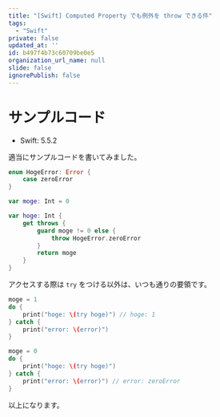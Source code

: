 ```yaml
---
title: "[Swift] Computed Property でも例外を throw できる件"
tags:
  - "Swift"
private: false
updated_at: ''
id: b497f4b73c60709be0e5
organization_url_name: null
slide: false
ignorePublish: false
---
```


# サンプルコード

- Swift: 5.5.2

適当にサンプルコードを書いてみました。

```swift
enum HogeError: Error {
    case zeroError
}

var moge: Int = 0

var hoge: Int {
    get throws {
        guard moge != 0 else {
            throw HogeError.zeroError
        }
        return moge
    }
}
```

アクセスする際は `try` をつける以外は、いつも通りの要領です。

```swift
moge = 1
do {
    print("hoge: \(try hoge)") // hoge: 1
} catch {
    print("error: \(error)")
}

moge = 0
do {
    print("hoge: \(try hoge)")
} catch {
    print("error: \(error)") // error: zeroError
}
```

以上になります。
